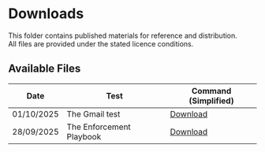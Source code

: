 # Downloads

This folder contains published materials for reference and distribution.  
All files are provided under the stated licence conditions.  

## Available Files

| Date | Test          | Command (Simplified)                                 |
| --- |---------------|--------------------------------------------------------|
| 01/10/2025 | The Gmail test | [Download](https://raw.githubusercontent.com/russell-parrott/gem-60/main/downloads/test-gmail.pdf)       | 
| 28/09/2025 | The Enforcement Playbook | [Download](https://raw.githubusercontent.com/russell-parrott/gem-60/main/downloads/Enforcement.pdf)       | 
